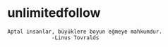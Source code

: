 # unlimitedfollow
    Aptal insanlar, büyüklere boyun eğmeye mahkumdur.
                  -Linus Tovralds
